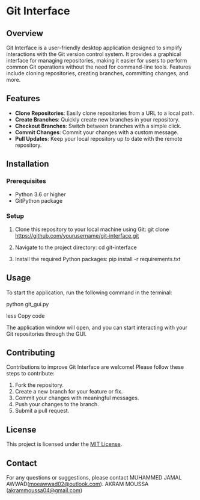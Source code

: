 # Git Interface

## Overview
Git Interface is a user-friendly desktop application designed to simplify interactions with the Git version control system. It provides a graphical interface for managing repositories, making it easier for users to perform common Git operations without the need for command-line tools. Features include cloning repositories, creating branches, committing changes, and more.

## Features
- **Clone Repositories**: Easily clone repositories from a URL to a local path.
- **Create Branches**: Quickly create new branches in your repository.
- **Checkout Branches**: Switch between branches with a simple click.
- **Commit Changes**: Commit your changes with a custom message.
- **Pull Updates**: Keep your local repository up to date with the remote repository.

## Installation

### Prerequisites
- Python 3.6 or higher
- GitPython package

### Setup
1. Clone this repository to your local machine using Git:
git clone https://github.com/yourusername/git-interface.git


2. Navigate to the project directory:
cd git-interface


3. Install the required Python packages:
pip install -r requirements.txt



## Usage

To start the application, run the following command in the terminal:

python git_gui.py

less
Copy code

The application window will open, and you can start interacting with your Git repositories through the GUI.

## Contributing

Contributions to improve Git Interface are welcome! Please follow these steps to contribute:

1. Fork the repository.
2. Create a new branch for your feature or fix.
3. Commit your changes with meaningful messages.
4. Push your changes to the branch.
5. Submit a pull request.

## License

This project is licensed under the [MIT License](LICENSE).

## Contact

For any questions or suggestions, please contact 
MUHAMMED JAMAL AWWAD(moeawwad02@outlook.com).
AKRAM MOUSSA (akrammoussa04@gmail.com)
